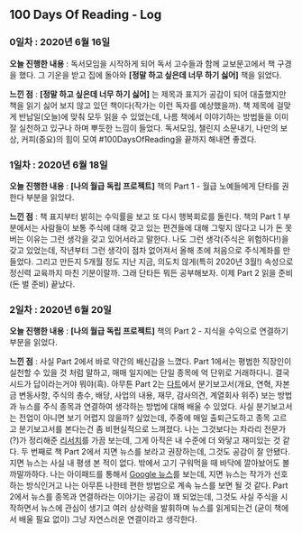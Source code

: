 
## 100 Days Of Reading - Log

### 0일차 : 2020년 6월 16일

**오늘 진행한 내용** : 독서모임을 시작하게 되어 독서 고수들과 함께 교보문고에서 책 구경을 했다. 그 기운을 받고 집에 돌아와 **[정말 하고 싶은데 너무 하기 싫어]** 책을 읽었다.

**느낀 점** : **[정말 하고 싶은데 너무 하기 싫어]** 는 제목과 표지가 공감이 되어 대출했지만 책을 읽기 싫어 보지 않고 있던 책이다(작가는 이런 독자를 예상했을까). 책 제목에 걸맞게 반납일(오늘)에 맞춰 모두 읽을 수 있었는데, 나름 책에서 이야기하는 방법들을 이미 잘 실천하고 있구나 하며 뿌듯한 느낌이 들었다. 독서모임, 챌린지 소문내기, 나만의 보상, 커피(중요)의 힘이 모여 #100DaysOfReading을 끝까지 해내면 좋겠다.

### 1일차 : 2020년 6월 18일

**오늘 진행한 내용** : **[나의 월급 독립 프로젝트]** 책의 Part 1 - 월급 노예들에게 단타를 권한다 부분을 읽었다.

**느낀 점** : 책 표지부터 밝히는 수익률을 보고 또 다시 행복회로를 돌린다. 책의 Part 1 부분에서는 사람들이 보통 주식에 대해 갖고 있는 편견들에 대해 그렇지 않다고 니가 돈 못버는 이유는 그런 생각을 갖고 있어서라고 말한다. 나도 그런 생각(주식은 위험하다!)을 갖고 있었는데, 작년부터 그런 생각이 점차 없어져서 올해 초에 처음으로 주식계좌를 만들었다. 그리고 만든지 5개월 정도 지난 지금, 의도치 않게(특히 2020년 3월!) 속성으로 정신력 교육까지 마친 기분이랄까. 그래 단타든 뭐든 공부해보자. 이제 Part 2 읽을 준비(돈 벌 준비) 끝났다.

### 2일차 : 2020년 6월 20일

**오늘 진행한 내용** : **[나의 월급 독립 프로젝트]** 책의 Part 2 - 지식을 수익으로 연결하기 부분을 읽었다.

**느낀 점** : 사실 Part 2에서 바로 약간의 배신감을 느꼈다. Part 1에서는 평범한 직장인이 실천할 수 있을 것 처럼 말하고, 매매 일지에는 단일 종목에 억 단위로 거래하다니. 결국 시드가 답이라는거야 뭐야(흑). 아무튼 Part 2는 [다트](http://dart.fss.or.kr/)에서 분기보고서(개요, 연혁, 자본금 변동사항, 주식의 총수, 배당, 사업의 내용, 재무, 감사의견, 계열회사 위주) 보는 방법과 뉴스를 주식 종목과 연결하여 생각하는 방법에 대해 배울 수 있었다. 사실 분기보고서는 전업이 아니면 보기 어렵지 않을까? 싶었는데, 주중에 매일 출퇴근도하고 종목 고르고 분기보고서를 본다는건 좀 비현실적으로 느껴졌다. 나는 그것보다는 차라리 전문가(?)가 정리해준 [리서치](https://finance.naver.com/research/)를 가끔 보는데, 그게 아직은 내 수준에 더 와닿고 재미있는 것 같다. 두 번째로 책 Part 2에서 지면 뉴스를 보라고 권장하는데, 그것도 공감이 잘 안됐다. 지면 뉴스는 사실 내 평생 본 적이 없다. 밖에서 고기 구워먹을 때 바닥에 깔아놨어도 볼까말까하다. 나는 아이패드를 통해서 [Google 뉴스](https://news.google.com/)를 보는데, 지면 뉴스는 작가가 선호하는 방식인거고 나는 아무튼 나한테 편한 방법으로 계속 뉴스를 보면 될 것 같다. Part 2에서 뉴스를 종목과 연결하라는 이야기는 공감이 꽤 되었는데, 그것도 사실 주식을 시작하면서 뉴스에 관심이 생기고 여러 상상력을 발휘하며 뉴스를 읽게되는건 (굳이 책에서 배울 필요 없이) 그냥 자연스러운 연결이라고 생각한다.
